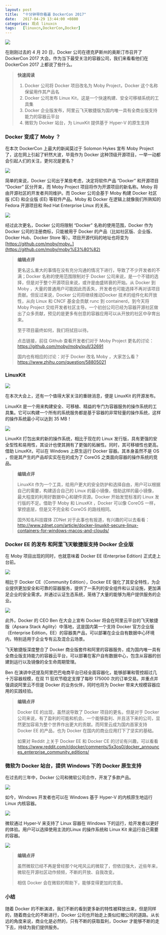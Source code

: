 ```yaml
---
layout: post
title:	"十分钟带你看遍 DockerCon 2017"
date:	2017-04-29 13:44:00 +0800 
categories:	观点 linuxcn 
tags:	[linuxcn,DockerCon,Docker]
---
```



![](/Asserts/Images//attachment/album/201704/29/134834xdh9drsrogw0rohf.jpg)


在刚刚过去的 4 月 20 日，Docker 公司在德克萨斯州的奥斯汀市召开了 DockerCon 2017 大会。作为当下最受关注的容器公司，我们来看看他们在 DockerCon 2017 上都说了些什么。



> 
> **快速阅读**
> 
> 
> 1. Docker 公司将 Docker 项目改名为 Moby Project，Docker 这个名称保留用作其产品名
> 2. Docker 公司发布 Linux Kit，这是一个快速构建、安全可移植系统的工具集
> 3. Docker 企业版发布，阿里云飞天敏捷版为国内唯一具有全商业版支持能力的容器云平台
> 4. 微软为 Docker 站台，为 LinuxKit 提供基于 Hyper-V 的原生支持
> 


### Docker 变成了 Moby ？


在本次 DockerCon 上最大的新闻莫过于 Solomon Hykes 宣布 Moby Project 了，这在网上引起了轩然大波，毕竟作为 Docker 这种顶级开源项目，一举一动都会引起人们的关注，更何况是更名？


![](/Asserts/Images//attachment/album/201704/29/134434bgj955az5aaaizvu.png)


简单的来说，Docker 公司出于某些考虑，决定将软件产品 “Docker” 和开源项目 “Docker” 区分开来，而 Moby Project 项目将作为开源项目的新名称。Moby 将由开源社区的开发者共同维护。而 Docker 公司会基于 Moby 构建 Docker 社区版 (CE) 和企业版 (EE) 等软件产品。Moby 和 Docker 在逻辑上就像我们所熟知的 Fedora 开源项目和 Red Hat Enterprise Linux 的关系。


![](/Asserts/Images//attachment/album/201704/29/134347jskigz7qp1fe1i5i.jpg)


经过此次更名，Docker 公司将限制 “Docker” 名称的使用范围，Docker 作为 Docker 公司的注册商标，只能被用于 Docker 的产品（比如社区版、企业版、Docker Hub、Docker Store 等）。项目开源代码的地址也将变为 [https://github.com/moby/moby。](https://github.com/moby/moby%E3%80%82)



> 
> **编辑点评**
> 
> 
> 更名这么重大的事情在没有充分沟通的情况下进行，导致了不少开发者的不满；Docker 名称的使用范围限制对于 Docker 公司来说，是一个不错的选择，但是对于整个开源项目来说，或许是由盛转衰的开始。从 Docker 到 Moby ，大量的普通用户可能因此而丢失，开发者也可能选择不再对该项目贡献。但反过来说，Docker 公司将继续推动Docker 技术的组件化和开放性，从向 Linux 和 CNCF 基金会贡献 runc 到 containerd，到今天将 Moby Project 交给开发者社区主导。一个初创公司已经为容器开源社区做出了众多贡献，预见的是更多有创意的容器应用可以从开放的社区中孕育出来。
> 
> 
> 至于项目最终如何，我们将拭目以待。
> 
> 
> 点击链接，前往 Github 查看开发者们对于 Moby Project 更名的讨论：<https://github.com/moby/moby/pull/32691>
> 
> 
> 国内也有相应的讨论：对于 Docker 改名 Moby ，大家怎么看？ <https://www.zhihu.com/question/58805021>
> 
> 
> 


### LinuxKit


![](/Asserts/Images//attachment/album/201704/29/134435rrvzzxknyxnwk8h8.png)


在本次大会上，还有一个值得大家关注的重磅消息，便是 LinuxKit 的开源发布。


LinuxKit 是一个用来构建安全、可移植、精益的专门为容器服务的操作系统的工具集。它可以构建一个所有的系统服务都是基于容器的非常轻量的操作系统，这样的操作系统最小可以达到 35 MB！


![](/Asserts/Images//attachment/album/201704/29/134435ggv7mldlstmyqpxk.png)


LinuxKit 打包出来的新的操作系统，相比于现在的 Linux 发行版，具有更强的安全型性和易用性，其设计也使其拥有了更强的拓展性。同时，其可移植性也更高。借助 LinuxKit，可以在 Windows 上原生运行 Docker 容器。其本身虽然不是 OS ，但是其产生的产品却实实在在的成为了 CoreOS 之类面向容器的操作系统的竞品。



> 
> **编辑点评**
> 
> 
> LinuxKit 作为一个工具，给用户更大的安全防护和选择自由，用户可以根据自己的需要，构建适合自己的 Linux 的最小镜像，借助这样的最小镜像， 最大程度的利用好数据中心和硬件资源。Docker 开始发觉标准的 Linux 发行版的不足。借助于 Moby 和 LinuxKit ，Docker 可以像 CoreOS 一样，掌控底层，但是又不完全和 CoreOS 的路线相同。
> 
> 
> 国外知名科技媒体 ZDNet 对于此事也有报道，有兴趣的可以去看看：<http://www.zdnet.com/article/docker-linuxkit-secure-linux-containers-for-windows-macos-and-clouds/>
> 
> 
> 


### Docker EE 的发布 和阿里飞天敏捷版支持 Docker 企业版


在 Moby 项目出现的同时，也就意味着 Docker EE (Enterprise Edition) 正式走上台前。


![](/Asserts/Images//attachment/album/201704/29/134435fammfc1cymkg2byb.png)


相比于 Docker CE（Community Edition），Docker EE 强化了其安全特性，为企业提供更加安全和可靠的容器服务，提供了一系列的安全组件和认证设施，更加满足企业的安全需求。并通过认证生态系统，笼络了大量的能够为用户提供服务的企业。


![](/Asserts/Images//attachment/album/201704/29/134436h3ki8k34i2x4334g.png)


此外，Docker 的 CEO Ben 在大会上宣布 Docker 将会在阿里云平台的飞天敏捷版（Apsara Stack Agility）中落地，这是国内第一个支持 Docker 官方企业版（Enterprise Edition，EE）的容器类产品，可以部署在企业自有数据中心环境内，特别适用于企业专有云及混合云场景。


飞天敏捷版深度整合了 Docker 商业版套件和阿里的容器服务，成为国内唯一具有全商业版支持能力的容器云平台，可以部署在客户自有数据中心，包含从容器的创建到运行以及镜像的全生命周期管理。


Ben 在演讲中还提及阿里巴巴电商平台已经全面容器化，能够部署和管控超过几十万容器规模，在双 11 狂欢节稳定支撑了每秒 175000 次的订单交易。并重点并强调说阿里云不但是 Docker 的业务伙伴，同时也将为 Docker 带来大规模容器应用的实践经验。



> 
> **编辑点评**
> 
> 
> Docker EE 的出现，虽然说导致了 Docker 项目的更名，但是对于 Docker 公司来说，有了盈利的可能和机会。一个能够盈利、并且活下来的公司，显然更加容易为整个世界作出更大的贡献。而阿里云成为国内首家支持 Docker EE 的产品，也为 Docker 在国内的商业应用打下了坚实的基础。
> 
> 
> 如果对 Reddit 上关于 Docker EE 和 Docker CE 的讨论有兴趣，可以看看 <https://www.reddit.com/r/docker/comments/5x3os0/docker_announces_enterprise_community_editions/>
> 
> 
> 


### 微软为 Docker 站台，提供 Windows 下的 Docker 原生支持


在过去的三年中，Docker 公司和微软公司合作，开发了多款产品。


![](/Asserts/Images//attachment/album/201704/29/134436y94zws2k2lkxazwz.png)


如今，Windows 开发者也可以在 Windows 基于 Hyper-V 的内核原生地运行 Linux 内核容器。


![](/Asserts/Images//attachment/album/201704/29/134436s4ce544ttd1ytl77.png)


微软通过 Hyper-V 来支持了 Linux 容器在 Windows 下的运行，给开发者以更好的体验。用户可以选择使用主流的Linux 的操作系统和 Linux Kit 来运行自己需要的容器。


![](/Asserts/Images//attachment/album/201704/29/134437u26uht3quqzdt2z6.png)



> 
> **编辑点评**
> 
> 
> 虽然微软已经不再是曾经那个叱咤风云的微软了，但依旧强大，近些年来，微软在开源社区动作频频，不断的开放、自我改变。
> 
> 
> 相信 Docker 会在微软的帮助下，能够变得更加的完善。
> 
> 
> 


### 小结


随着 Docker 的不断演进，我们不断的看到更多新的特性被释放出来，但是同样的，随着商业化的不断进行，Docker 公司也开始走上类似红帽公司的道路。从长远的角度来说，商业化是必然的，只有不断的获取盈利，Docker 才能够不断的走下去，持续为我们提供服务。
